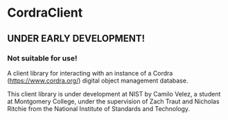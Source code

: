 # CordraClient

## UNDER EARLY DEVELOPMENT!
### Not suitable for use!

A client library for interacting with an instance of a Cordra (https://www.cordra.org/) digital object management database.

This client library is under development at NIST by Camilo Velez, a student at Montgomery College, under the
supervision of Zach Traut and Nicholas Ritchie from the National Institute of Standards and Technology.
